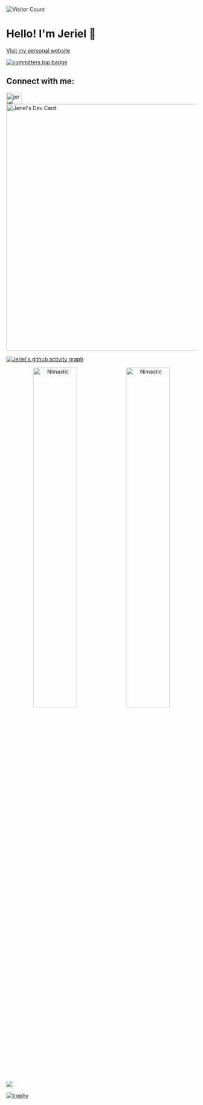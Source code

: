![Visitor Count](https://komarev.com/ghpvc/?username=Nimastic&label=Profile%20views&color=0e75b6&style=flat)
# Hello! I'm Jeriel 👋
[Visit my personal website](https://www.jerielchan.com)

[![committers.top badge](https://user-badge.committers.top/singapore/Nimastic.svg)](https://user-badge.committers.top/singapore/Nimastic)


<!--START_SECTION:activity-->
<!--END_SECTION:activity-->


## Connect with me: <a href="https://linkedin.com/in/jerielchan" target="blank">
  <img src="https://raw.githubusercontent.com/rahuldkjain/github-profile-readme-generator/master/src/images/icons/Social/linked-in-alt.svg" alt="jeriel" height="30" width="40" />
</a>

<a href="https://app.daily.dev/jerielchan">
  <img src="https://api.daily.dev/devcards/v2/cLt0Wwl12vOVGzeHtfWlX.png?r=qxe&type=wide" width="652" alt="Jeriel's Dev Card"/>
</a>

[![Jeriel's github activity graph](https://github-readme-activity-graph.vercel.app/graph?username=Nimastic)](https://github.com/Nimastic/github-readme-activity-graph)

<p align="center">
  <img width="48%" src="https://github-readme-stats.vercel.app/api?username=Nimastic&show_icons=true&theme=dracula&title_color=ff8000&text_color=ffffff&bg_color=6a6a6a&locale=en&hide_border=true" alt="Nimastic" />
  <img width="48%" src="https://github-readme-streak-stats.herokuapp.com/?user=Nimastic&theme=highcontrast&hide_border=true" alt="Nimastic" />
</p>

  <a href="https://leetcode.com/u/lsy_urea">
    <img src="https://leetcard.jacoblin.cool/jerielchanzy?theme=dark&font=Ropa%20Sans" />
  </a> 

[![trophy](https://github-profile-trophy.vercel.app/?username=nimastic&title=Stars,Followers,Commits,Repositories,MultipleLang,PullRequest&theme=onedark)](https://github.com/ryo-ma/github-profile-trophy)
